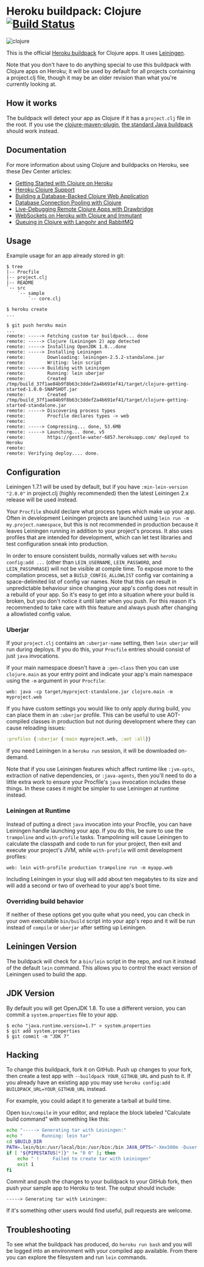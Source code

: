 # Heroku buildpack: Clojure [![Build Status](https://travis-ci.com/heroku/heroku-buildpack-clojure.svg?branch=main)](https://travis-ci.com/heroku/heroku-buildpack-clojure)
![clojure](https://cloud.githubusercontent.com/assets/51578/13712844/d37ac78c-e793-11e5-9f0a-d033eb4f6f9f.png)

This is the official [Heroku buildpack](http://devcenter.heroku.com/articles/buildpack) for Clojure apps. It uses
[Leiningen](http://leiningen.org).

Note that you don't have to do anything special to use this buildpack
with Clojure apps on Heroku; it will be used by default for all
projects containing a project.clj file, though it may be an older
revision than what you're currently looking at.

## How it works

The buildpack will detect your app as Clojure if it has a
`project.clj` file in the root. If you use the
[clojure-maven-plugin](https://github.com/talios/clojure-maven-plugin),
[the standard Java buildpack](http://github.com/heroku/heroku-buildpack-java)
should work instead.

## Documentation

For more information about using Clojure and buildpacks on Heroku, see these Dev Center articles:

+ [Getting Started with Clojure on Heroku](https://devcenter.heroku.com/articles/getting-started-with-clojure)
+ [Heroku Clojure Support](https://devcenter.heroku.com/articles/clojure-support)
+ [Building a Database-Backed Clojure Web Application](https://devcenter.heroku.com/articles/clojure-web-application)
+ [Database Connection Pooling with Clojure](https://devcenter.heroku.com/articles/database-connection-pooling-with-clojure)
+ [Live-Debugging Remote Clojure Apps with Drawbridge](https://devcenter.heroku.com/articles/debugging-clojure)
+ [WebSockets on Heroku with Clojure and Immutant](https://devcenter.heroku.com/articles/using-websockets-on-heroku-with-clojure-and-immutant)
+ [Queuing in Clojure with Langohr and RabbitMQ](https://devcenter.heroku.com/articles/queuing-in-clojure-with-langohr-and-rabbitmq)

## Usage

Example usage for an app already stored in git:

```sh-session
$ tree
|-- Procfile
|-- project.clj
|-- README
`-- src
    `-- sample
        `-- core.clj

$ heroku create
...

$ git push heroku main
...
remote: -----> Fetching custom tar buildpack... done
remote: -----> Clojure (Leiningen 2) app detected
remote: -----> Installing OpenJDK 1.8...done
remote: -----> Installing Leiningen
remote:        Downloading: leiningen-2.5.2-standalone.jar
remote:        Writing: lein script
remote: -----> Building with Leiningen
remote:        Running: lein uberjar
remote:        Created /tmp/build_37f1ae84b9f8b63c3ddef2a4b691ef41/target/clojure-getting-started-1.0.0-SNAPSHOT.jar
remote:        Created /tmp/build_37f1ae84b9f8b63c3ddef2a4b691ef41/target/clojure-getting-started-standalone.jar
remote: -----> Discovering process types
remote:        Procfile declares types -> web
remote:
remote: -----> Compressing... done, 53.6MB
remote: -----> Launching... done, v5
remote:        https://gentle-water-6857.herokuapp.com/ deployed to Heroku
remote:
remote: Verifying deploy.... done.
```

## Configuration

Leiningen 1.7.1 will be used by default, but if you have
`:min-lein-version "2.0.0"` in project.clj (highly recommended) then
the latest Leiningen 2.x release will be used instead.

Your `Procfile` should declare what process types which make up your
app. Often in development Leiningen projects are launched using `lein
run -m my.project.namespace`, but this is not recommended in
production because it leaves Leiningen running in addition to your
project's process. It also uses profiles that are intended for
development, which can let test libraries and test configuration sneak
into production.

In order to ensure consistent builds, normally values set with `heroku
config:add ...` (other than `LEIN_USERNAME`, `LEIN_PASSWORD`, and
`LEIN_PASSPHRASE`) will not be visible at compile time. To expose more
to the compilation process, set a `BUILD_CONFIG_ALLOWLIST` config var
containing a space-delimited list of config var names. Note that this
can result in unpredictable behaviour since changing your app's config
does not result in a rebuild of your app. So it's easy to get into a
situation where your build is broken, but you don't notice it until
later when you push. For this reason it's recommended to take care
with this feature and always push after changing a allowlisted config
value.

### Uberjar

If your `project.clj` contains an `:uberjar-name` setting, then
`lein uberjar` will run during deploys. If you do this, your `Procfile`
entries should consist of just `java` invocations.

If your main namespace doesn't have a `:gen-class` then you can use
`clojure.main` as your entry point and indicate your app's main
namespace using the `-m` argument in your `Procfile`:

    web: java -cp target/myproject-standalone.jar clojure.main -m myproject.web

If you have custom settings you would like to only apply during build,
you can place them in an `:uberjar` profile. This can be useful to use
AOT-compiled classes in production but not during development where
they can cause reloading issues:

```clj
:profiles {:uberjar {:main myproject.web, :aot :all}}
```

If you need Leiningen in a `heroku run` session, it will be downloaded
on-demand.

Note that if you use Leiningen features which affect runtime like
`:jvm-opts`, extraction of native dependencies, or `:java-agents`,
then you'll need to do a little extra work to ensure your Procfile's
`java` invocation includes these things. In these cases it might be
simpler to use Leiningen at runtime instead.

### Leiningen at Runtime

Instead of putting a direct `java` invocation into your Procfile, you
can have Leiningen handle launching your app. If you do this, be sure
to use the `trampoline` and `with-profile` tasks. Trampolining will
cause Leiningen to calculate the classpath and code to run for your
project, then exit and execute your project's JVM, while
`with-profile` will omit development profiles:

    web: lein with-profile production trampoline run -m myapp.web

Including Leiningen in your slug will add about ten megabytes to its
size and will add a second or two of overhead to your app's boot time.

### Overriding build behavior

If neither of these options get you quite what you need, you can check
in your own executable `bin/build` script into your app's repo and it
will be run instead of `compile` or `uberjar` after setting up Leiningen.

## Leiningen Version

The buildpack will check for a `bin/lein` script in the repo, and run it instead
of the default `lein` command. This allows you to control the exact version of
Leiningen used to build the app.

## JDK Version

By default you will get OpenJDK 1.8. To use a different version, you
can commit a `system.properties` file to your app.

```sh-session
$ echo "java.runtime.version=1.7" > system.properties
$ git add system.properties
$ git commit -m "JDK 7"
```

## Hacking

To change this buildpack, fork it on GitHub. Push up changes to your
fork, then create a test app with `--buildpack YOUR_GITHUB_URL` and
push to it. If you already have an existing app you may use
`heroku config:add BUILDPACK_URL=YOUR_GITHUB_URL` instead.

For example, you could adapt it to generate a tarball at build time.

Open `bin/compile` in your editor, and replace the block labeled
"Calculate build command" with something like this:

```bash
echo "-----> Generating tar with Leiningen:"
echo "       Running: lein tar"
cd $BUILD_DIR
PATH=.lein/bin:/usr/local/bin:/usr/bin:/bin JAVA_OPTS="-Xmx500m -Duser.home=$BUILD_DIR" lein tar 2>&1 | sed -u 's/^/       /'
if [ "${PIPESTATUS[*]}" != "0 0" ]; then
    echo " !     Failed to create tar with Leiningen"
    exit 1
fi
```

Commit and push the changes to your buildpack to your GitHub fork,
then push your sample app to Heroku to test. The output should include:

    -----> Generating tar with Leiningen:

If it's something other users would find useful, pull requests are welcome.

## Troubleshooting

To see what the buildpack has produced, do `heroku run bash` and you
will be logged into an environment with your compiled app available.
From there you can explore the filesystem and run `lein` commands.
